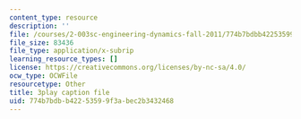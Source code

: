 ```yaml
---
content_type: resource
description: ''
file: /courses/2-003sc-engineering-dynamics-fall-2011/774b7bdbb42253599f3abec2b3432468_OxcCPTc_bXw.vtt
file_size: 83436
file_type: application/x-subrip
learning_resource_types: []
license: https://creativecommons.org/licenses/by-nc-sa/4.0/
ocw_type: OCWFile
resourcetype: Other
title: 3play caption file
uid: 774b7bdb-b422-5359-9f3a-bec2b3432468
---
```

